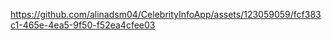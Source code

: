 

https://github.com/alinadsm04/CelebrityInfoApp/assets/123059059/fcf383c1-465e-4ea5-9f50-f52ea4cfee03

